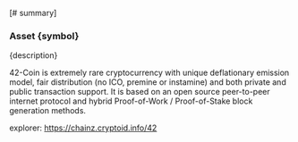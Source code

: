 [# summary]
### Asset {symbol}

{description}

42-Coin is extremely rare cryptocurrency with unique deflationary emission model, fair distribution (no ICO, premine or instamine) and both private and public transaction support. It is based on an open source peer-to-peer internet protocol and hybrid Proof-of-Work / Proof-of-Stake block generation methods.

explorer: https://chainz.cryptoid.info/42
